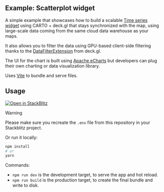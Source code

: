 ## Example: Scatterplot widget

A simple example that showcases how to build a scalable [Time series widget](https://docs.carto.com/carto-for-developers/reference/carto-widgets-reference/models/gettimeseries) using CARTO + deck.gl that stays synchronized with the map, using large-scale data coming from the same cloud data warehouse as your maps.

It also allows you to filter the data using GPU-based client-side filtering thanks to the [DataFilterExtension](https://deck.gl/docs/api-reference/extensions/data-filter-extension) from deck.gl.

The UI for the chart is built using [Apache eCharts](https://echarts.apache.org) but developers can plug their own charting or data visualization library.

Uses [Vite](https://vitejs.dev/) to bundle and serve files.

## Usage

[![Open in StackBlitz](https://developer.stackblitz.com/img/open_in_stackblitz.svg)](https://stackblitz.com/github/CartoDB/deck.gl-examples/tree/master/widgets-time-series?file=index.ts)

> [!WARNING]
> Please make sure you recreate the `.env` file from this repository in your Stackblitz project.

Or run it locally:

```bash
npm install
# or
yarn
```

Commands:

- `npm run dev` is the development target, to serve the app and hot reload.
- `npm run build` is the production target, to create the final bundle and write to disk.
